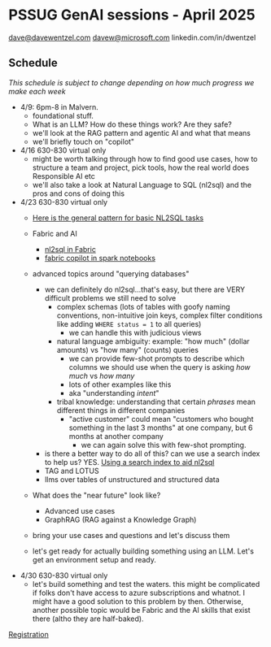 # PSSUG GenAI sessions - April 2025


dave@davewentzel.com
davew@microsoft.com
linkedin.com/in/dwentzel


## Schedule 

_This schedule is subject to change depending on how much progress we make each week_

* 4/9:  6pm-8  in Malvern.  
  * foundational stuff.  
  * What is an LLM?  How do these things work?  Are they safe?  
  * we'll look at the RAG pattern and agentic AI and what that means
  * we'll briefly touch on "copilot"
* 4/16 630-830  virtual only
  * might be worth talking through how to find good use cases, how to structure a team and project, pick tools, how the real world does Responsible AI etc
  * we'll also take a look at Natural Language to SQL (nl2sql) and the pros and cons of doing this
* 4/23 630-830  virtual only
  * [Here is the general pattern for basic NL2SQL tasks](structured_data_retreival_nltosql.ipynb)
  * Fabric and AI
    * [nl2sql in Fabric](fabric.md)
    * [fabric copilot in spark notebooks](./Copilot.ipynb)
  * advanced topics around "querying databases"
    * we can definitely do nl2sql...that's easy, but there are VERY difficult problems we still need to solve
      * complex schemas  (lots of tables with goofy naming conventions, non-intuitive join keys, complex filter conditions like adding `WHERE status = 1` to all queries)
        * we can handle this with judicious views
      * natural language ambiguity:  example:  "how much" (dollar amounts) vs "how many" (counts) queries
        * we can provide few-shot prompts to describe which columns we should use when the query is asking _how much_ vs _how many_
        * lots of other examples like this
        * aka "understanding _intent_"
      * tribal knowledge:  understanding that certain _phrases_ mean different things in different companies
        * "active customer" could mean "customers who bought something in the last 3 months" at one company, but 6 months at another company
          * we can again solve this with few-shot prompting.  
    * is there a better way to do all of this?  can we use a search index to help us?  YES.  [Using a search index to aid nl2sql](./nlsql-search-index.md)
    * TAG and LOTUS
    * llms over tables of unstructured and structured data

  * What does the "near future" look like?  
    * Advanced use cases
    * GraphRAG (RAG against a Knowledge Graph)
  * bring your use cases and questions and let's discuss them
  * let's get ready for actually building something using an LLM.  Let's get an environment setup and ready.  
* 4/30 630-830 virtual only 
  * let's build something and test the waters.  this might be complicated if folks don't have access to azure subscriptions and whatnot.  I might have a good solution to this problem by then.  Otherwise, another possible topic would be Fabric and the AI skills that exist there (altho they are half-baked).

[Registration](https://www.eventbrite.com/e/phila-sql-april-2025-user-group-meeting-dave-wentzel-series-part-1-of-4-tickets-1291203216579?aff=oddtdtcreator)


